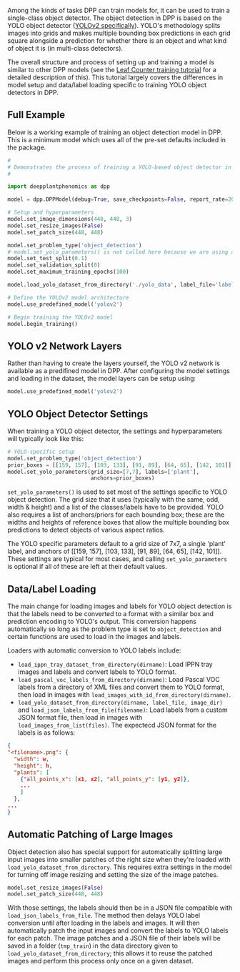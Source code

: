 Among the kinds of tasks DPP can train models for, it can be used to train a single-class object detector. The object detection in DPP is based on the YOLO object detector ([YOLOv2 specifically](https://arxiv.org/pdf/1612.08242.pdf)). YOLO's methodology splits images into grids and makes multiple bounding box predictions in each grid square alongside a prediction for whether there is an object and what kind of object it is (in multi-class detectors).

The overall structure and process of setting up and training a model is similar to other DPP models (see the [Leaf Counter training tutorial](/Tutorial-Training-The-Leaf-Counter/) for a detailed description of this). This tutorial largely covers the differences in model setup and data/label loading specific to training YOLO object detectors in DPP.

## Full Example

Below is a working example of training an object detection model in DPP. This is a minimum model which uses all of the pre-set defaults included in the package.

```python
#
# Demonstrates the process of training a YOLO-based object detector in DPP.
#

import deepplantphenomics as dpp

model = dpp.DPPModel(debug=True, save_checkpoints=False, report_rate=20)

# Setup and hyperparameters
model.set_image_dimensions(448, 448, 3)
model.set_resize_images(False)
model.set_patch_size(448, 448)

model.set_problem_type('object_detection')
# model.set_yolo_parameters() is not called here because we are using all of the default values
model.set_test_split(0.1)
model.set_validation_split(0)
model.set_maximum_training_epochs(100)

model.load_yolo_dataset_from_directory('./yolo_data', label_file='labels.json', image_dir='images')

# Define the YOLOv2 model architecture
model.use_predefined_model('yolov2')

# Begin training the YOLOv2 model
model.begin_training()
```

## YOLO v2 Network Layers

Rather than having to create the layers yourself, the YOLO v2 network is available as a predifined model in DPP. After configuring the model settings and loading in the dataset, the model layers can be setup using:

```python
model.use_predefined_model('yolov2')
```

## YOLO Object Detector Settings

When training a YOLO object detector, the settings and hyperparameters will typically look like this: 

```python
# YOLO-specific setup
model.set_problem_type('object_detection')
prior_boxes = [[159, 157], [103, 133], [91, 89], [64, 65], [142, 101]]
model.set_yolo_parameters(grid_size=[7,7], labels=['plant'],
                          anchors=prior_boxes)
```

`set_yolo_parameters()` is used to set most of the settings specific to YOLO object detection. The grid size that it uses (typically with the same, odd,  width & height) and a list of the classes/labels have to be provided. YOLO also requires a list of anchors/priors for each bounding box; these are the widths and heights of reference boxes that allow the multiple bounding box predictions to detect objects of various aspect ratios.

The YOLO specific parameters default to a grid size of 7x7, a single 'plant' label, and anchors of [[159, 157], [103, 133], [91, 89], [64, 65], [142, 101]]. These settings are typical for most cases, and calling `set_yolo_parameters` is optional if all of these are left at their default values.

## Data/Label Loading

The main change for loading images and labels for YOLO object detection is that the labels need to be converted to a format with a similar box and prediction encoding to YOLO's output. This conversion happens automatically so long as the problem type is set to `object_detection` and certain functions are used to load in the images and labels.

Loaders with automatic conversion to YOLO labels include:

- `load_ippn_tray_dataset_from_directory(dirname)`: Load IPPN tray images and labels and convert labels to YOLO format.
- `load_pascal_voc_labels_from_directory(dirname)`: Load Pascal VOC labels from a directory of XML files and convert them to YOLO format, then load in images with `load_images_with_id_from_directory(dirname)`.
- `load_yolo_dataset_from_directory(dirname, label_file, image_dir)` and `load_json_labels_from_file(filename)`: Load labels from a custom JSON format file, then load in images with `load_images_from_list(files)`. The expectecd JSON format for the labels is as follows:

```json
{
"<filename>.png": {
  "width": w,
  "height": h,
  "plants": [
    {"all_points_x": [x1, x2], "all_points_y": [y1, y2]}, 
    ...
    ]
  },
...
}
```

## Automatic Patching of Large Images

Object detection also has special support for automatically splitting large input images into smaller patches of the right size when they're loaded with `load_yolo_dataset_from_directory`. This requires extra settings in the model for turning off image resizing and setting the size of the image patches.

```python
model.set_resize_images(False)
model.set_patch_size(448, 448)
```

With those settings, the labels should then be in a JSON file compatible with `load_json_labels_from_file`. The method then delays YOLO label conversion until after loading in the labels and images. It will then automatically patch the input images and convert the labels to YOLO labels for each patch. The image patches and a JSON file of their labels will be saved in a folder (`tmp_train`) in the data directory given to `load_yolo_dataset_from_directory`; this allows it to reuse the patched images and perform this process only once on a given dataset.
